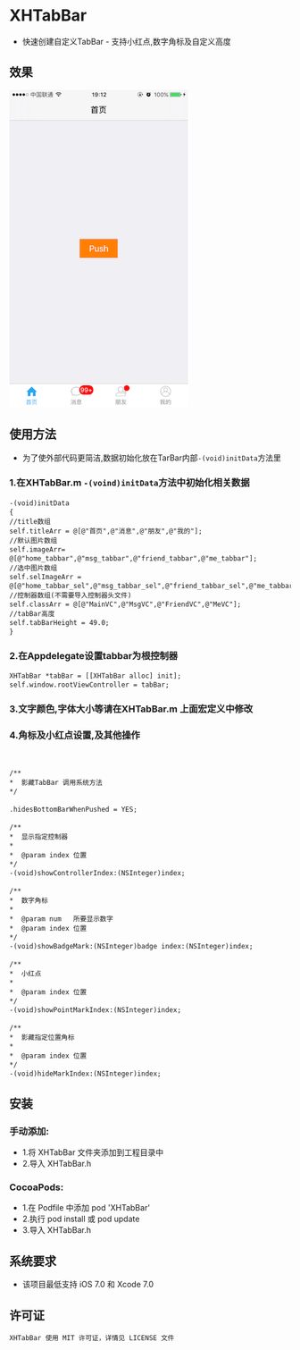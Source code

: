 ﻿# XHTabBar
* 快速创建自定义TabBar - 支持小红点,数字角标及自定义高度

## 效果
![image](https://raw.githubusercontent.com/CoderZhuXH/XHTabBar/master/DEMO.PNG)

## 使用方法

*   为了使外部代码更简洁,数据初始化放在TarBar内部`-(void)initData`方法里<br>

### 1.在XHTabBar.m `-(voind)initData`方法中初始化相关数据
```objc
-(void)initData
{
//title数组
self.titleArr = @[@"首页",@"消息",@"朋友",@"我的"];
//默认图片数组
self.imageArr= @[@"home_tabbar",@"msg_tabbar",@"friend_tabbar",@"me_tabbar"];
//选中图片数组
self.selImageArr = @[@"home_tabbar_sel",@"msg_tabbar_sel",@"friend_tabbar_sel",@"me_tabbar_sel"];
//控制器数组(不需要导入控制器头文件)
self.classArr = @[@"MainVC",@"MsgVC",@"FriendVC",@"MeVC"];
//tabBar高度
self.tabBarHeight = 49.0;
}
```
### 2.在Appdelegate设置tabbar为根控制器
```objc
XHTabBar *tabBar = [[XHTabBar alloc] init];
self.window.rootViewController = tabBar;
```
### 3.文字颜色,字体大小等请在XHTabBar.m 上面宏定义中修改
### 4.角标及小红点设置,及其他操作

```objc


/**
*  影藏TabBar 调用系统方法
*/

.hidesBottomBarWhenPushed = YES;

/**
*  显示指定控制器
*
*  @param index 位置
*/
-(void)showControllerIndex:(NSInteger)index;

/**
*  数字角标
*
*  @param num   所要显示数字
*  @param index 位置
*/
-(void)showBadgeMark:(NSInteger)badge index:(NSInteger)index;

/**
*  小红点
*
*  @param index 位置
*/
-(void)showPointMarkIndex:(NSInteger)index;

/**
*  影藏指定位置角标
*
*  @param index 位置
*/
-(void)hideMarkIndex:(NSInteger)index;

```

##  安装
### 手动添加:<br>
*   1.将 XHTabBar 文件夹添加到工程目录中<br>
*   2.导入 XHTabBar.h

### CocoaPods:<br>
*   1.在 Podfile 中添加 pod 'XHTabBar'<br>
*   2.执行 pod install 或 pod update<br>
*   3.导入 XHTabBar.h

##  系统要求
*   该项目最低支持 iOS 7.0 和 Xcode 7.0

##  许可证
	XHTabBar 使用 MIT 许可证，详情见 LICENSE 文件